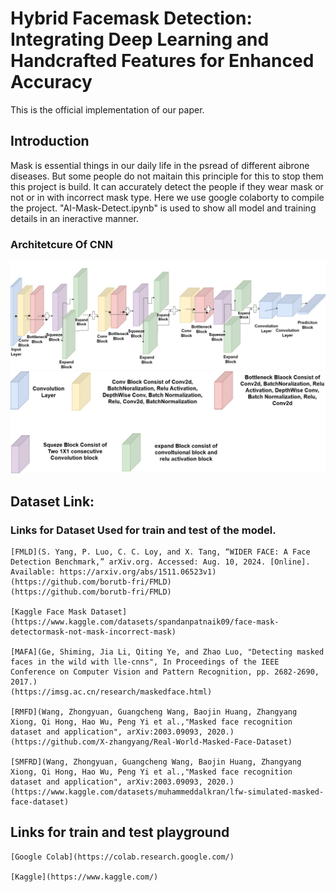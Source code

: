 # Hybrid Facemask Detection: Integrating Deep Learning and Handcrafted Features for Enhanced Accuracy
This is the official implementation of our paper.
## Introduction
Mask is essential things in our daily life in the psread of different aibrone diseases. But some people do not maitain this principle for this to stop them this project is build. It can accurately detect the people if they wear mask or not or in with incorrect mask type. Here we use google colaborty to compile the project. "AI-Mask-Detect.ipynb" is used to show all model and training details in an ineractive manner.
### Architetcure Of CNN
![architetcure](face%20mask1.jpg)
![legends](face%20mask.jpg)
## Dataset Link:
### Links for Dataset Used for train and test of the model.
```
[FMLD](S. Yang, P. Luo, C. C. Loy, and X. Tang, “WIDER FACE: A Face Detection Benchmark,” arXiv.org. Accessed: Aug. 10, 2024. [Online]. Available: https://arxiv.org/abs/1511.06523v1)(https://github.com/borutb-fri/FMLD)
(https://github.com/borutb-fri/FMLD)

[Kaggle Face Mask Dataset](https://www.kaggle.com/datasets/spandanpatnaik09/face-mask-detectormask-not-mask-incorrect-mask)

[MAFA](Ge, Shiming, Jia Li, Qiting Ye, and Zhao Luo, "Detecting masked faces in the wild with lle-cnns", In Proceedings of the IEEE Conference on Computer Vision and Pattern Recognition, pp. 2682-2690, 2017.)
(https://imsg.ac.cn/research/maskedface.html)

[RMFD](Wang, Zhongyuan, Guangcheng Wang, Baojin Huang, Zhangyang Xiong, Qi Hong, Hao Wu, Peng Yi et al.,"Masked face recognition dataset and application", arXiv:2003.09093, 2020.)
(https://github.com/X-zhangyang/Real-World-Masked-Face-Dataset)

[SMFRD](Wang, Zhongyuan, Guangcheng Wang, Baojin Huang, Zhangyang Xiong, Qi Hong, Hao Wu, Peng Yi et al.,"Masked face recognition dataset and application", arXiv:2003.09093, 2020.)
(https://www.kaggle.com/datasets/muhammeddalkran/lfw-simulated-masked-face-dataset)
```
## Links for train and test playground
```
[Google Colab](https://colab.research.google.com/)

[Kaggle](https://www.kaggle.com/)
```
